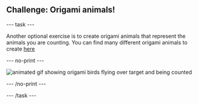 ## Challenge: Origami animals!

--- task ---

Another optional exercise is to create origami animals that represent the animals you are counting. You can find many different origami animals to create [here](http://rpf.io/origami)

--- no-print ---

![animated gif showing origami birds flying over target and being counted](images/origami-count.gif)

--- /no-print ---

--- /task ---
